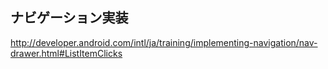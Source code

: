 ## ナビゲーション実装
http://developer.android.com/intl/ja/training/implementing-navigation/nav-drawer.html#ListItemClicks